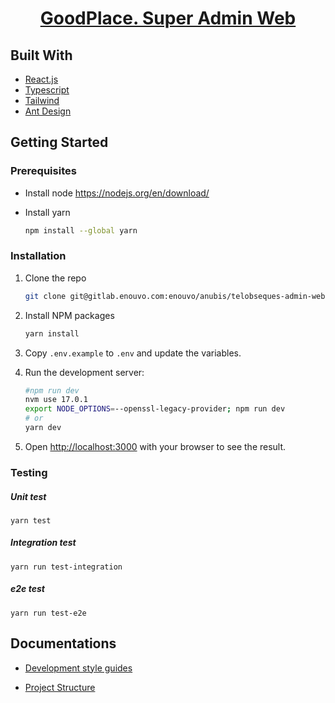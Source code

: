<p align="center">
  <a href="https://nextjs.org">
    <h1 align="center">GoodPlace. Super Admin Web</h1>
  </a>
</p>

## Built With

- [React.js](https://reactjs.org/)
- [Typescript](https://www.typescriptlang.org/)
- [Tailwind](https://tailwindcss.com/)
- [Ant Design](https://ant.design/)

## Getting Started

### Prerequisites

- Install node
  <https://nodejs.org/en/download/>

- Install yarn

  ```sh
  npm install --global yarn
  ```

### Installation

1. Clone the repo

   ```sh
   git clone git@gitlab.enouvo.com:enouvo/anubis/telobseques-admin-web.git
   ```

2. Install NPM packages

   ```sh
   yarn install
   ```

3. Copy `.env.example` to `.env` and update the variables.

4. Run the development server:

   ```bash
   #npm run dev
   nvm use 17.0.1
   export NODE_OPTIONS=--openssl-legacy-provider; npm run dev
   # or
   yarn dev
   ```

5. Open [http://localhost:3000](http://localhost:3000) with your browser to see the result.

### Testing

##### Unit test

```
yarn test
```

##### Integration test

```
yarn run test-integration
```

##### e2e test

```
yarn run test-e2e
```

## Documentations

- [Development style guides](docs/style-guide.md)

- [Project Structure](docs/folder-structure.md)
